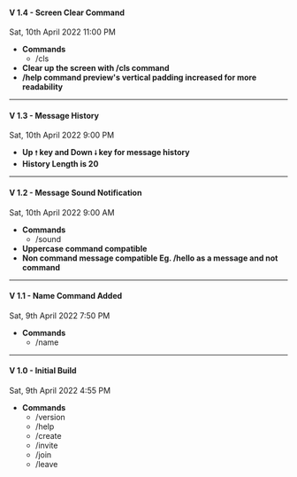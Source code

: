 #### V 1.4 - Screen Clear Command

Sat, 10th April 2022 11:00 PM

- **Commands**
  - /cls
- **Clear up the screen with /cls command**
- **/help command preview's vertical padding increased for more readability**

---

#### V 1.3 - Message History

Sat, 10th April 2022 9:00 PM

- **Up `🠕` key and Down `🠗` key for message history**
- **History Length is 20**

---

#### V 1.2 - Message Sound Notification

Sat, 10th April 2022 9:00 AM

- **Commands**
  - /sound
- **Uppercase command compatible**
- **Non command message compatible Eg. /hello as a message and not command**

---

#### V 1.1 - Name Command Added

Sat, 9th April 2022 7:50 PM

- **Commands**
  - /name

---

#### V 1.0 - Initial Build

Sat, 9th April 2022 4:55 PM

- **Commands**
  - /version
  - /help
  - /create
  - /invite
  - /join
  - /leave
